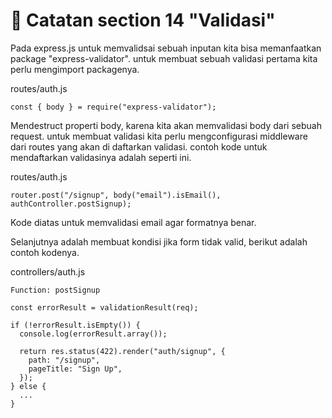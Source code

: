 
# 🦧 Catatan section 14 "Validasi"

Pada express.js untuk memvalidsai sebuah inputan kita bisa memanfaatkan package "express-validator". untuk membuat sebuah validasi pertama kita perlu mengimport packagenya.

routes/auth.js
```
const { body } = require("express-validator");
```

Mendestruct properti body, karena kita akan memvalidasi body dari sebuah request. untuk membuat validasi kita perlu mengconfigurasi middleware dari routes yang akan di daftarkan validasi. contoh kode untuk mendaftarkan validasinya adalah seperti ini.

routes/auth.js
```
router.post("/signup", body("email").isEmail(), authController.postSignup);
```
Kode diatas untuk  memvalidasi email agar formatnya benar.

Selanjutnya adalah membuat kondisi jika form tidak valid, berikut adalah contoh kodenya.

controllers/auth.js
```
Function: postSignup

const errorResult = validationResult(req);

if (!errorResult.isEmpty()) {
  console.log(errorResult.array());

  return res.status(422).render("auth/signup", {
    path: "/signup",
    pageTitle: "Sign Up",
  });
} else {
  ...
}
```